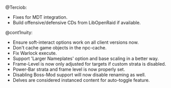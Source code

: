@Terciob:
- Fixes for MDT integration.
- Build offensive/defensive CDs from LibOpenRaid if available.

@cont1nuity:
- Ensure soft-interact options work on all client versions now.
- Don't cache game objects in the npc-cache.
- Fix Warlock execute.
- Support 'Larger Nameplates' option and base scaling in a better way.
- Frame-Level is now only adjusted for targets if custom strata is disabled.
- Power-Bar strata and frame level is now properly set.
- Disabling Boss-Mod support will now disable renaming as well.
- Delves are considered instanced content for auto-toggle feature.

